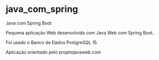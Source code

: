 # java_com_spring
Java com Spring Boot

Pequena aplicação Web desenvolvida com Java Web com Spring Boot.

Foi usado o Banco de Dados PostgreSQL 15.

Aplicação orientado pelo
projetojavaweb.com
